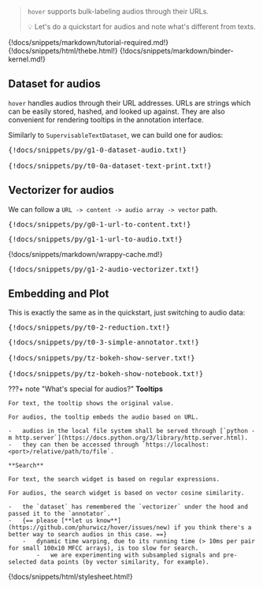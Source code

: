 > `hover` supports bulk-labeling audios through their URLs.
>
> :bulb: Let's do a quickstart for audios and note what's different from texts.

{!docs/snippets/markdown/tutorial-required.md!}
{!docs/snippets/html/thebe.html!}
{!docs/snippets/markdown/binder-kernel.md!}

## **Dataset for audios**

`hover` handles audios through their URL addresses. URLs are strings which can be easily stored, hashed, and looked up against. They are also convenient for rendering tooltips in the annotation interface.

Similarly to `SupervisableTextDataset`, we can build one for audios:

<pre data-executable>
{!docs/snippets/py/g1-0-dataset-audio.txt!}

{!docs/snippets/py/t0-0a-dataset-text-print.txt!}
</pre>

## **Vectorizer for audios**

We can follow a `URL -> content -> audio array -> vector` path.

<pre data-executable>
{!docs/snippets/py/g0-1-url-to-content.txt!}
</pre>

<pre data-executable>
{!docs/snippets/py/g1-1-url-to-audio.txt!}
</pre>

{!docs/snippets/markdown/wrappy-cache.md!}

<pre data-executable>
{!docs/snippets/py/g1-2-audio-vectorizer.txt!}
</pre>

## **Embedding and Plot**

This is exactly the same as in the quickstart, just switching to audio data:

<pre data-executable>
{!docs/snippets/py/t0-2-reduction.txt!}
</pre>

<pre data-executable>
{!docs/snippets/py/t0-3-simple-annotator.txt!}

{!docs/snippets/py/tz-bokeh-show-server.txt!}

{!docs/snippets/py/tz-bokeh-show-notebook.txt!}
</pre>

???+ note "What's special for audios?"
    **Tooltips**

    For text, the tooltip shows the original value.

    For audios, the tooltip embeds the audio based on URL.

    -   audios in the local file system shall be served through [`python -m http.server`](https://docs.python.org/3/library/http.server.html).
    -   they can then be accessed through `https://localhost:<port>/relative/path/to/file`.

    **Search**

    For text, the search widget is based on regular expressions.

    For audios, the search widget is based on vector cosine similarity.

    -   the `dataset` has remembered the `vectorizer` under the hood and passed it to the `annotator`.
    -   {== please [**let us know**](https://github.com/phurwicz/hover/issues/new) if you think there's a better way to search audios in this case. ==}
        -   dynamic time warping, due to its running time (> 10ms per pair for small 100x10 MFCC arrays), is too slow for search.
            -   we are experimenting with subsampled signals and pre-selected data points (by vector similarity, for example).


{!docs/snippets/html/stylesheet.html!}
